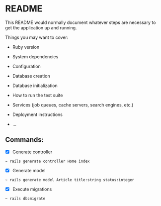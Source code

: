 # README

This README would normally document whatever steps are necessary to get the
application up and running.

Things you may want to cover:

- Ruby version

- System dependencies

- Configuration

- Database creation

- Database initialization

- How to run the test suite

- Services (job queues, cache servers, search engines, etc.)

- Deployment instructions

- ...

## Commands:

- [x] Generate controller

```
~ rails generate controller Home index
```

- [x] Generate model

```
~ rails generate model Article title:string status:integer
```

- [x] Execute migrations

```
~ rails db:migrate
```
